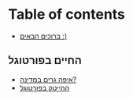 # Table of contents

* [ברוכים הבאים :)](README.md)

## החיים בפורטוגל <a href="#החיים בפורטוגל" id="החיים בפורטוגל"></a>

* [איפה גרים במדינה?](<החיים בפורטוגל/איפה גרים במדינה.md>)
* [ההייטק בפורטוגל](<החיים בפורטוגל/ההייטק בפורטוגל.md>)
